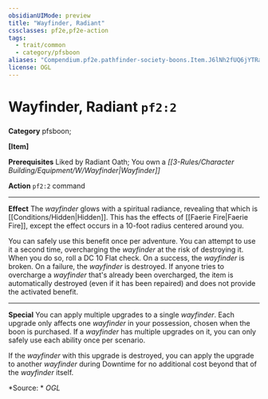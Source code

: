 ```yaml
---
obsidianUIMode: preview
title: "Wayfinder, Radiant"
cssclasses: pf2e,pf2e-action
tags:
  - trait/common
  - category/pfsboon
aliases: "Compendium.pf2e.pathfinder-society-boons.Item.J6lNh2fUQ6jYTRak"
license: OGL
---
```

# Wayfinder, Radiant `pf2:2`

### 

**Category** pfsboon; 




**\[Item\]**

**Prerequisites** Liked by Radiant Oath; You own a _[[3-Rules/Character Building/Equipment/W/Wayfinder|Wayfinder]]_

**Action** `pf2:2` command

* * *

**Effect** The _wayfinder_ glows with a spiritual radiance, revealing that which is [[Conditions/Hidden|Hidden]]. This has the effects of [[Faerie Fire|Faerie Fire]], except the effect occurs in a 10-foot radius centered around you.

You can safely use this benefit once per adventure. You can attempt to use it a second time, overcharging the _wayfinder_ at the risk of destroying it. When you do so, roll a DC 10 Flat check. On a success, the _wayfinder_ is broken. On a failure, the _wayfinder_ is destroyed. If anyone tries to overcharge a _wayfinder_ that's already been overcharged, the item is automatically destroyed (even if it has been repaired) and does not provide the activated benefit.

* * *

**Special** You can apply multiple upgrades to a single _wayfinder_. Each upgrade only affects one _wayfinder_ in your possession, chosen when the boon is purchased. If a _wayfinder_ has multiple upgrades on it, you can only safely use each ability once per scenario.

If the _wayfinder_ with this upgrade is destroyed, you can apply the upgrade to another _wayfinder_ during Downtime for no additional cost beyond that of the _wayfinder_ itself.

*Source: *
*OGL*